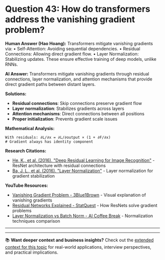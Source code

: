# Question 43: How do transformers address the vanishing gradient problem?

**Human Answer (Hao Hoang):**
Transformers mitigate vanishing gradients via:
• Self-Attention: Avoiding sequential dependencies.
• Residual Connections: Allowing direct gradient flow.
• Layer Normalization: Stabilizing updates.
These ensure effective training of deep models, unlike RNNs.

**AI Answer:**
Transformers mitigate vanishing gradients through residual connections, layer normalization, and attention mechanisms that provide direct gradient paths between distant layers.

**Solutions:**
- **Residual connections**: Skip connections preserve gradient flow
- **Layer normalization**: Stabilizes gradients across layers
- **Attention mechanisms**: Direct connections between all positions
- **Proper initialization**: Prevents gradient scale issues

**Mathematical Analysis:**
```
With residuals: ∂L/∂x = ∂L/∂output × (1 + ∂F/∂x)
# Gradient always has identity component
```

**Research Citations:**
- [He, K., et al. (2016). "Deep Residual Learning for Image Recognition"](https://arxiv.org/abs/1512.03385) - ResNet architecture with residual connections
- [Ba, J. L., et al. (2016). "Layer Normalization"](https://arxiv.org/abs/1607.06450) - Layer normalization for gradient stabilization

**YouTube Resources:**
- [Vanishing Gradient Problem - 3Blue1Brown](https://www.youtube.com/watch?v=qhXZsFVxGKo) - Visual explanation of vanishing gradients
- [Residual Networks Explained - StatQuest](https://www.youtube.com/watch?v=RYth6EbBUqM) - How ResNets solve gradient problems
- [Layer Normalization vs Batch Norm - AI Coffee Break](https://www.youtube.com/watch?v=l_3zj6HeWUE) - Normalization techniques comparison

---

---

📚 **Want deeper context and business insights?** Check out the [extended context for this topic](content/43_vanishing_gradient_problem_context.md) for real-world applications, interview perspectives, and practical implications.